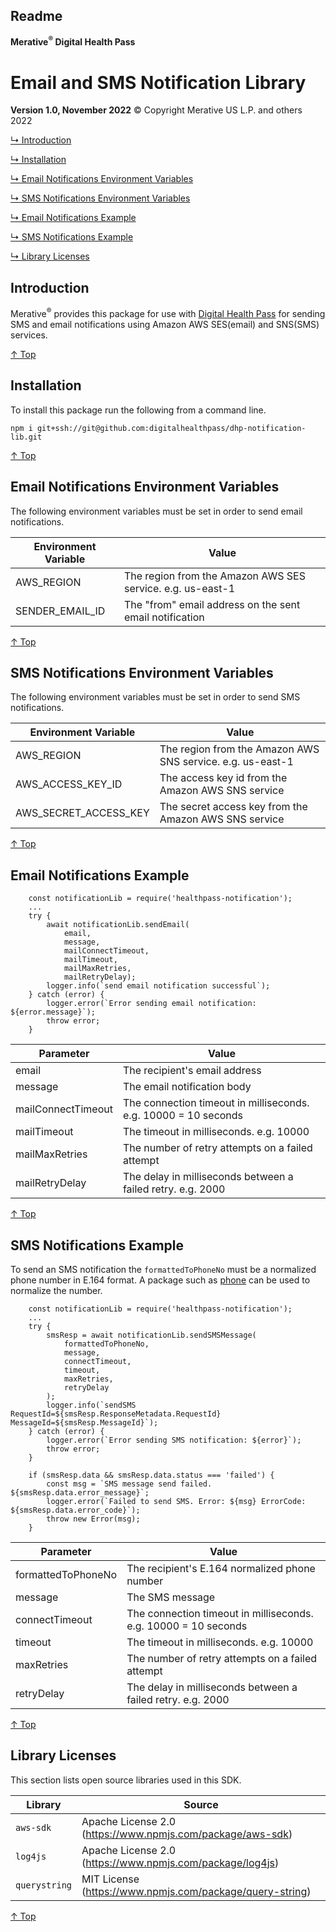 ## Readme

**Merative<sup>®</sup> Digital Health Pass**

# Email and SMS Notification Library

**Version 1.0, November 2022**   © Copyright Merative US L.P. and others 2022

[↳ Introduction](#introduction)

[↳ Installation](#installation)

[↳ Email Notifications Environment Variables](#email-notifications-environment-variables)

[↳ SMS Notifications Environment Variables](#sms-notifications-environment-variables)

[↳ Email Notifications Example](#email-notifications-example)

[↳ SMS Notifications Example](#sns-notifications-example)

[↳ Library Licenses](#library-licenses)

## Introduction

Merative<sup>®</sup> provides this package for use with [Digital Health Pass](https://www.ibm.com/products/digital-health-pass/ "Digital Health Pass") for sending SMS and email notifications using Amazon AWS SES(email) and SNS(SMS) services.

[↑ Top](#readme)

## Installation

To install this package run the following from a command line.

```
npm i git+ssh://git@github.com:digitalhealthpass/dhp-notification-lib.git
```

[↑ Top](#readme)

## Email Notifications Environment Variables

The following environment variables must be set in order to send email notifications.

| Environment Variable | Value                                                          |
| -------------------- | -------------------------------------------------------------- |
| AWS_REGION           | The region from the Amazon AWS SES service.  e.g. us-east-1    |
| SENDER_EMAIL_ID      | The "from" email address on the sent email notification        |

[↑ Top](#readme)

## SMS Notifications Environment Variables

The following environment variables must be set in order to send SMS notifications.

| Environment Variable  | Value                                                         |
| --------------------- | ------------------------------------------------------------- |
| AWS_REGION            | The region from the Amazon AWS SNS service.  e.g. us-east-1   |
| AWS_ACCESS_KEY_ID     | The access key id from the Amazon AWS SNS service             |
| AWS_SECRET_ACCESS_KEY | The secret access key from the Amazon AWS SNS service         |

[↑ Top](#readme)

## Email Notifications Example

```
    const notificationLib = require('healthpass-notification');
    ...
    try {
        await notificationLib.sendEmail(
            email, 
            message, 
            mailConnectTimeout,
            mailTimeout, 
            mailMaxRetries, 
            mailRetryDelay);
        logger.info(`send email notification successful`);
    } catch (error) {
        logger.error(`Error sending email notification: ${error.message}`);
        throw error;
    }
```

| Parameter             | Value                                                             |
| --------------------- | ----------------------------------------------------------------- |
| email                 | The recipient's email address                                     |
| message               | The email notification body                                       |
| mailConnectTimeout    | The connection timeout in milliseconds.  e.g. 10000 = 10 seconds  |
| mailTimeout           | The timeout in milliseconds.  e.g. 10000                          |
| mailMaxRetries        | The number of retry attempts on a failed attempt                  |
| mailRetryDelay        | The delay in milliseconds between a failed retry.  e.g. 2000      |

[↑ Top](#readme)

## SMS Notifications Example

To send an SMS notification the `formattedToPhoneNo` must be a normalized phone number in E.164 format.  A package such as [phone](https://www.npmjs.com/package/phone) can be used to normalize the number.

```
    const notificationLib = require('healthpass-notification');
    ...
    try {
        smsResp = await notificationLib.sendSMSMessage(
            formattedToPhoneNo,
            message,
            connectTimeout,
            timeout,
            maxRetries,
            retryDelay
        );
        logger.info(`sendSMS RequestId=${smsResp.ResponseMetadata.RequestId} MessageId=${smsResp.MessageId}`);
    } catch (error) {
        logger.error(`Error sending SMS notification: ${error}`);
        throw error;
    }

    if (smsResp.data && smsResp.data.status === 'failed') {
        const msg = `SMS message send failed. ${smsResp.data.error_message}`;
        logger.error(`Failed to send SMS. Error: ${msg} ErrorCode: ${smsResp.data.error_code}`);
        throw new Error(msg);
    }
```

| Parameter             | Value                                                             |
| --------------------- | ----------------------------------------------------------------- |
| formattedToPhoneNo    | The recipient's E.164 normalized phone number                     |
| message               | The SMS message                                                   |
| connectTimeout        | The connection timeout in milliseconds.  e.g. 10000 = 10 seconds  |
| timeout               | The timeout in milliseconds.  e.g. 10000                          |
| maxRetries            | The number of retry attempts on a failed attempt                  |
| retryDelay            | The delay in milliseconds between a failed retry.  e.g. 2000      |

[↑ Top](#readme)


## Library Licenses

This section lists open source libraries used in this SDK. 

| Library       | Source                                                        |
| ------------- | ------------------------------------------------------------- |
| `aws-sdk`     | Apache License 2.0 (https://www.npmjs.com/package/aws-sdk)    |
| `log4js`      | Apache License 2.0 (https://www.npmjs.com/package/log4js)     |
| `querystring` | MIT License (https://www.npmjs.com/package/query-string)      |

[↑ Top](#readme)

